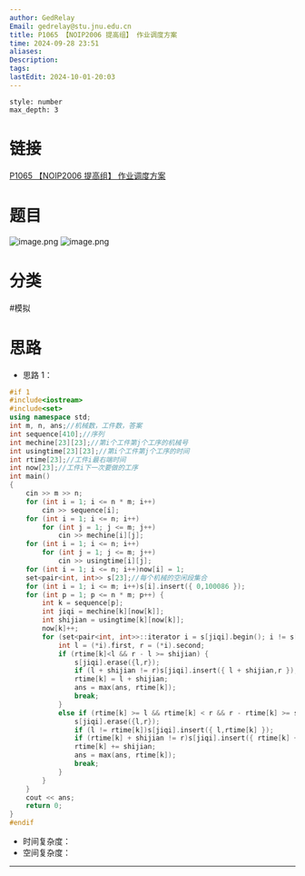 ```yaml
---
author: GedRelay
Email: gedrelay@stu.jnu.edu.cn
title: P1065 【NOIP2006 提高组】 作业调度方案
time: 2024-09-28 23:51
aliases: 
Description: 
tags: 
lastEdit: 2024-10-01-20:03
---
```


```toc
style: number
max_depth: 3
```

# 链接
[P1065 【NOIP2006 提高组】 作业调度方案](https://www.luogu.com.cn/problem/P1065) 

# 题目
![image.png](https://ged-pic-bed.oss-cn-guangzhou.aliyuncs.com/img/202409282353841.png)
![image.png](https://ged-pic-bed.oss-cn-guangzhou.aliyuncs.com/img/202409282353432.png)


# 分类
#模拟 

# 思路
- 思路 1：


```cpp
#if 1
#include<iostream>
#include<set>
using namespace std;
int m, n, ans;//机械数，工件数，答案
int sequence[410];//序列
int mechine[23][23];//第i个工件第j个工序的机械号
int usingtime[23][23];//第i个工件第j个工序的时间
int rtime[23];//工件i最右端时间
int now[23];//工件i下一次要做的工序
int main()
{
	cin >> m >> n;
	for (int i = 1; i <= n * m; i++)
		cin >> sequence[i];
	for (int i = 1; i <= n; i++)
		for (int j = 1; j <= m; j++)
			cin >> mechine[i][j];
	for (int i = 1; i <= n; i++)
		for (int j = 1; j <= m; j++)
			cin >> usingtime[i][j];
	for (int i = 1; i <= n; i++)now[i] = 1;
	set<pair<int, int>> s[23];//每个机械的空闲段集合
	for (int i = 1; i <= m; i++)s[i].insert({ 0,100086 });
	for (int p = 1; p <= n * m; p++) {
		int k = sequence[p];
		int jiqi = mechine[k][now[k]];
		int shijian = usingtime[k][now[k]];
		now[k]++;
		for (set<pair<int, int>>::iterator i = s[jiqi].begin(); i != s[jiqi].end(); ++i) {
			int l = (*i).first, r = (*i).second;
			if (rtime[k]<l && r - l >= shijian) {
				s[jiqi].erase({l,r});
				if (l + shijian != r)s[jiqi].insert({ l + shijian,r });
				rtime[k] = l + shijian;
				ans = max(ans, rtime[k]);
				break;
			}
			else if (rtime[k] >= l && rtime[k] < r && r - rtime[k] >= shijian) {
				s[jiqi].erase({l,r});
				if (l != rtime[k])s[jiqi].insert({ l,rtime[k] });
				if (rtime[k] + shijian != r)s[jiqi].insert({ rtime[k] + shijian,r });
				rtime[k] += shijian;
				ans = max(ans, rtime[k]);
				break;
			}
		}
	}
	cout << ans;
	return 0;
}
#endif
```


- 时间复杂度：
- 空间复杂度：


---

